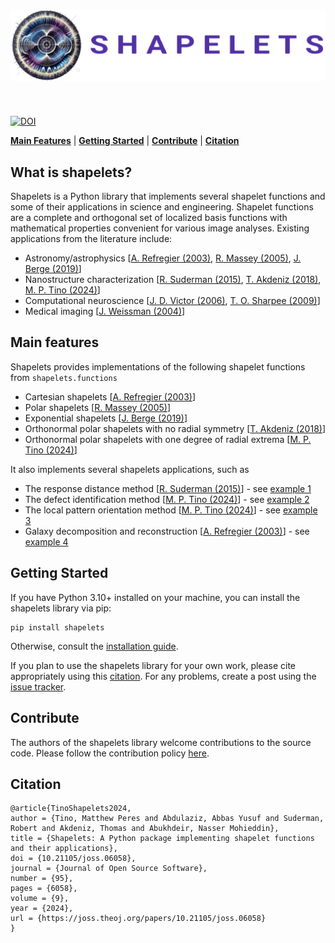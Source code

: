 <h1 align="center">
<img src="https://raw.githubusercontent.com/uw-comphys/shapelets/main/shapelets.png" width="650">
</h1><br>

[![DOI](https://joss.theoj.org/papers/10.21105/joss.06058/status.svg)](https://doi.org/10.21105/joss.06058)

[**Main Features**](#main-features)
| [**Getting Started**](#getting-started)
| [**Contribute**](#contribute)
| [**Citation**](#citation)

## What is shapelets? 

Shapelets is a Python library that implements several shapelet functions and some of their applications in science and engineering. Shapelet functions are a complete and orthogonal set of localized basis functions with mathematical properties convenient for various image analyses. Existing applications from the literature include:

* Astronomy/astrophysics [[A. Refregier (2003)](https://doi.org/10.1046/j.1365-8711.2003.05901.x), [R. Massey (2005)](https://doi.org/10.48550/arXiv.astro-ph/0408445), [J. Berge (2019)](https://doi.org/10.48550/arXiv.1903.05837)]
* Nanostructure characterization [[R. Suderman (2015)](http://dx.doi.org/10.1103/PhysRevE.91.033307), [T. Akdeniz (2018)](https://doi.org/10.1088/1361-6528/aaf353), [M. P. Tino (2024)](http://dx.doi.org/10.1088/1361-6528/ad1df4)]
* Computational neuroscience [[J. D. Victor (2006)](https://doi.org/10.1152/jn.00498.2005), [T. O. Sharpee (2009)](https://doi.org/10.1007%2Fs10827-008-0107-5)]
* Medical imaging [[J. Weissman (2004)](https://doi.org/10.1364/OPEX.12.005760)]

## Main features

Shapelets provides implementations of the following shapelet functions from ``shapelets.functions``

* Cartesian shapelets [[A. Refregier (2003)](https://doi.org/10.1046/j.1365-8711.2003.05901.x)]
* Polar shapelets [[R. Massey (2005)](https://doi.org/10.48550/arXiv.astro-ph/0408445)]
* Exponential shapelets [[J. Berge (2019)](https://doi.org/10.48550/arXiv.1903.05837)]
* Orthonormal polar shapelets with no radial symmetry [[T. Akdeniz (2018)](https://doi.org/10.1088/1361-6528/aaf353)]
* Orthonormal polar shapelets with one degree of radial extrema [[M. P. Tino (2024)](https://hdl.handle.net/10012/20779)]

It also implements several shapelets applications, such as
* The response distance method [[R. Suderman (2015)](http://dx.doi.org/10.1103/PhysRevE.91.033307)] - see [example 1](https://uw-comphys.github.io/shapelets/shapelets/docs/example_1.html)
* The defect identification method [[M. P. Tino (2024)](http://dx.doi.org/10.1088/1361-6528/ad1df4)] - see [example 2](https://uw-comphys.github.io/shapelets/shapelets/docs/example_2.html)
* The local pattern orientation method [[M. P. Tino (2024)](http://dx.doi.org/10.1088/1361-6528/ad1df4)] - see [example 3](https://uw-comphys.github.io/shapelets/shapelets/docs/example_3.html)
* Galaxy decomposition and reconstruction [[A. Refregier (2003)](https://doi.org/10.1046/j.1365-8711.2003.05901.x)] - see [example 4](https://uw-comphys.github.io/shapelets/shapelets/docs/example_4.html)

## Getting Started

If you have Python 3.10+ installed on your machine, you can install the shapelets library via pip: 

    pip install shapelets

Otherwise, consult the [installation guide](https://uw-comphys.github.io/shapelets/shapelets/docs/installation_guide.html).

If you plan to use the shapelets library for your own work, please cite appropriately using this [citation](#citation).
For any problems, create a post using the [issue tracker](https://github.com/uw-comphys/shapelets/issues). 

## Contribute

The authors of the shapelets library welcome contributions to the source code. 
Please follow the contribution policy [here](https://github.com/uw-comphys/shapelets/blob/main/CONTRIBUTE.md).

## Citation
```
@article{TinoShapelets2024,
author = {Tino, Matthew Peres and Abdulaziz, Abbas Yusuf and Suderman, Robert and Akdeniz, Thomas and Abukhdeir, Nasser Mohieddin},
title = {Shapelets: A Python package implementing shapelet functions and their applications},
doi = {10.21105/joss.06058},
journal = {Journal of Open Source Software},
number = {95},
pages = {6058},
volume = {9},
year = {2024},
url = {https://joss.theoj.org/papers/10.21105/joss.06058}
}
```
